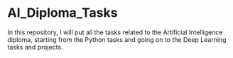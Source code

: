 # AI_Diploma_Tasks
In this repository, I will put all the tasks related to the Artificial Intelligence diploma, starting from the Python tasks and going on to the Deep Learning tasks and projects.
